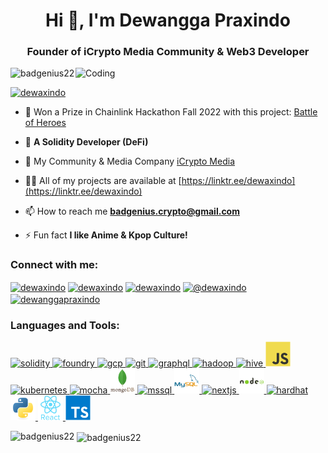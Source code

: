 <h1 align="center">Hi 👋, I'm Dewangga Praxindo</h1>
<h3 align="center">Founder of iCrypto Media Community & Web3 Developer</h3>
<img align="right" alt="Coding" width="400" src="https://discovertemplate.com/wp-content/uploads/2020/12/DT_G66_Bitcoin-Animated-GIF-Icon-Pack.gif">

<p align="left"> <img src="https://komarev.com/ghpvc/?username=badgenius22&label=Profile%20views&color=0e75b6&style=flat" alt="badgenius22" /> </p>

<p align="left"> <a href="https://twitter.com/dewaxindo" target="blank"><img src="https://img.shields.io/twitter/follow/dewaxindo?logo=twitter&style=for-the-badge" alt="dewaxindo" /></a> </p>

- 🔭 Won a Prize in Chainlink Hackathon Fall 2022 with this project: [Battle of Heroes](https://github.com/BadGenius22/BoH-FrontEnd)

- 🌱 **A Solidity Developer (DeFi)**

- 👯 My Community & Media Company [iCrypto Media](https://www.tiktok.com/@icryptomedia)

- 👨‍💻 All of my projects are available at [https://linktr.ee/dewaxindo](https://linktr.ee/dewaxindo)

- 📫 How to reach me **badgenius.crypto@gmail.com**

- ⚡ Fun fact **I like Anime & Kpop Culture!**

<h3 align="left">Connect with me:</h3>
<p align="left">
<a href="https://twitter.com/dewaxindo" target="blank"><img align="center" src="https://raw.githubusercontent.com/rahuldkjain/github-profile-readme-generator/master/src/images/icons/Social/twitter.svg" alt="dewaxindo" height="30" width="40" /></a>
<a href="https://linkedin.com/in/dewaxindo" target="blank"><img align="center" src="https://raw.githubusercontent.com/rahuldkjain/github-profile-readme-generator/master/src/images/icons/Social/linked-in-alt.svg" alt="dewaxindo" height="30" width="40" /></a>
<a href="https://instagram.com/dewaxindo" target="blank"><img align="center" src="https://raw.githubusercontent.com/rahuldkjain/github-profile-readme-generator/master/src/images/icons/Social/instagram.svg" alt="dewaxindo" height="30" width="40" /></a>
<a href="https://medium.com/@dewaxindo" target="blank"><img align="center" src="https://raw.githubusercontent.com/rahuldkjain/github-profile-readme-generator/master/src/images/icons/Social/medium.svg" alt="@dewaxindo" height="30" width="40" /></a>
<a href="https://www.youtube.com/c/dewanggapraxindo" target="blank"><img align="center" src="https://raw.githubusercontent.com/rahuldkjain/github-profile-readme-generator/master/src/images/icons/Social/youtube.svg" alt="dewanggapraxindo" height="30" width="40" /></a>
</p>

<h3 align="left">Languages and Tools:</h3>
<p align="left"> <a href="https://www.soliditylang.org/" target="_blank" rel="noreferrer"> <img src="https://uxwing.com/wp-content/themes/uxwing/download/brands-and-social-media/solidity-icon.png" alt="solidity" width="40" height="40"/><a href="https://book.getfoundry.sh/" target="_blank" rel="noreferrer"> <img src="https://getfoundry.sh/logo.png" alt="foundry" width="40" height="40"/>  </a> <a href="https://cloud.google.com" target="_blank" rel="noreferrer"> <img src="https://www.vectorlogo.zone/logos/google_cloud/google_cloud-icon.svg" alt="gcp" width="40" height="40"/> </a> <a href="https://git-scm.com/" target="_blank" rel="noreferrer"> <img src="https://www.vectorlogo.zone/logos/git-scm/git-scm-icon.svg" alt="git" width="40" height="40"/> </a> <a href="https://graphql.org" target="_blank" rel="noreferrer"> <img src="https://www.vectorlogo.zone/logos/graphql/graphql-icon.svg" alt="graphql" width="40" height="40"/> </a> <a href="https://hadoop.apache.org/" target="_blank" rel="noreferrer"> <img src="https://www.vectorlogo.zone/logos/apache_hadoop/apache_hadoop-icon.svg" alt="hadoop" width="40" height="40"/> </a> <a href="https://hive.apache.org/" target="_blank" rel="noreferrer"> <img src="https://www.vectorlogo.zone/logos/apache_hive/apache_hive-icon.svg" alt="hive" width="40" height="40"/> </a> <a href="https://developer.mozilla.org/en-US/docs/Web/JavaScript" target="_blank" rel="noreferrer"> <img src="https://raw.githubusercontent.com/devicons/devicon/master/icons/javascript/javascript-original.svg" alt="javascript" width="40" height="40"/> </a> <a href="https://kubernetes.io" target="_blank" rel="noreferrer"> <img src="https://www.vectorlogo.zone/logos/kubernetes/kubernetes-icon.svg" alt="kubernetes" width="40" height="40"/> </a> <a href="https://mochajs.org" target="_blank" rel="noreferrer"> <img src="https://www.vectorlogo.zone/logos/mochajs/mochajs-icon.svg" alt="mocha" width="40" height="40"/> </a> <a href="https://www.mongodb.com/" target="_blank" rel="noreferrer"> <img src="https://raw.githubusercontent.com/devicons/devicon/master/icons/mongodb/mongodb-original-wordmark.svg" alt="mongodb" width="40" height="40"/> </a> <a href="https://www.microsoft.com/en-us/sql-server" target="_blank" rel="noreferrer"> <img src="https://www.svgrepo.com/show/303229/microsoft-sql-server-logo.svg" alt="mssql" width="40" height="40"/> </a> <a href="https://www.mysql.com/" target="_blank" rel="noreferrer"> <img src="https://raw.githubusercontent.com/devicons/devicon/master/icons/mysql/mysql-original-wordmark.svg" alt="mysql" width="40" height="40"/> </a> <a href="https://nextjs.org/" target="_blank" rel="noreferrer"> <img src="https://cdn.worldvectorlogo.com/logos/nextjs-2.svg" alt="nextjs" width="40" height="40"/> </a> <a href="https://nodejs.org" target="_blank" rel="noreferrer"> <img src="https://raw.githubusercontent.com/devicons/devicon/master/icons/nodejs/nodejs-original-wordmark.svg" alt="nodejs" width="40" height="40"/> </a> <a href="https://hardhat.org/" target="_blank" rel="noreferrer"> <img src="https://seeklogo.com/images/H/hardhat-logo-888739EBB4-seeklogo.com.png" alt="hardhat" width="40" height="30"/> </a>  <a href="https://www.python.org" target="_blank" rel="noreferrer"> <img src="https://raw.githubusercontent.com/devicons/devicon/master/icons/python/python-original.svg" alt="python" width="40" height="40"/> </a> <a href="https://reactjs.org/" target="_blank" rel="noreferrer"> <img src="https://raw.githubusercontent.com/devicons/devicon/master/icons/react/react-original-wordmark.svg" alt="react" width="40" height="40"/> </a> <a href="https://www.typescriptlang.org/" target="_blank" rel="noreferrer"> <img src="https://raw.githubusercontent.com/devicons/devicon/master/icons/typescript/typescript-original.svg" alt="typescript" width="40" height="40"/> </a> </p>

<p><img align="left" src="https://github-readme-stats-ochre-omega-40.vercel.app/api/top-langs?username=badgenius22&show_icons=true&theme=radical&locale=en&layout=compact" alt="badgenius22" /></p>

<p>&nbsp;<img align="center" src="https://github-readme-stats-badgenius22s-projects.vercel.app/api?username=badgenius22&show_icons=true&theme=radical&locale=en" alt="badgenius22" /></p>



